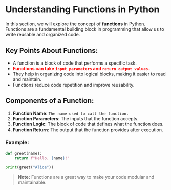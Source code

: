 
# Understanding Functions in Python

In this section, we will explore the concept of **functions** in Python. Functions are a fundamental building block in programming that allow us to write reusable and organized code.

## Key Points About Functions:
- A function is a block of code that performs a specific task.
- <span style="color:red;font-weight:bold;">Functions can take `input parameters` and `return output values.`</span> 
- They help in organizing code into logical blocks, making it easier to read and maintain.
- Functions reduce code repetition and improve reusability.

## Components of a Function:
1. **Function Name**: `The name used to call the function.`
2. **Function Parameters**: The inputs that the function accepts.
3. **Function Logic**: The block of code that defines what the function does.
4. **Function Return**: The output that the function provides after execution.

### Example:
```python
def greet(name):
    return f"Hello, {name}!"

print(greet("Alice"))
```

> **Note:** Functions are a great way to make your code modular and maintainable.
